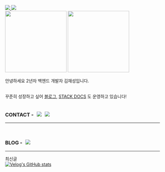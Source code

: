 
<div align=left style="gap: 20px">
  <div id="badage">
    
  <a href="https://hhpluscertificateofcompletion.oopy.io/">
    <img src="https://static.spartacodingclub.kr/hanghae99/plus/completion/badge_purple.svg" />
  </a>
  <a href="https://hits.seeyoufarm.com"><img src="https://hits.seeyoufarm.com/api/count/incr/badge.svg?url=https%3A%2F%2Fgithub.com%2FCureLatte&count_bg=%23C2E0DF&title_bg=%23555555&icon=github.svg&icon_color=%23FFFFFF&title=VIST&edge_flat=false"/>
  </a>
    
  </div>

  <img height="200px" src="https://github-readme-stats.vercel.app/api?username=CureLatte&show_icons=true&hide_border=true&count_private=true&include_all_commits=true&theme=github_dark" />

  <img  height="200px" src="https://github-readme-stats.vercel.app/api/top-langs/?username=CureLatte&layout=compact&hide_border=true&theme=github_dark&size_weight=0&count_weight=1" />
</div>

<div align=left>

  <p>안녕하세요 2년차 백엔드 개발자 김재성입니다. <br/></p>
    <br/>
    꾸준히 성장하고 싶어 <a href="https://velog.io/@zhqmfkv/posts" >블로그</a>, <a href="https://github.com/CureLatte/stackDocs.git" >STACK DOCS</a> 도 운영하고 있습니다!
    <br/>

</div>

<br/>


<h3 style="display: flex; flex-direction: row; align-content: center; gap: 10px;"> CONTACT - 
  <a href="CureLatte:zhqmfkv@naver.com" target="_blank" >
    <img src="https://img.shields.io/badge/zhqmfkv@naver.com-585858?style=flat-square&logo=Naver&logoColor=dark"/>
  </a>

  <a href="https://www.linkedin.com/in/%ED%9B%88%ED%9D%AC-%EA%B9%80//" target="_blank">
      <img src="https://img.shields.io/badge/CureLatte-0A66C2?style=flat-square&logo=Linkedin&logoColor=dark"/>
  </a>

</h3>

*** 

<br>

<h3 style="display: flex; flex-direction: row; align-content: center; gap: 10px"> BLOG - 
    <a href="https://velog.io/@zhqmfkv/posts" target="_blank" >
    <img src="https://img.shields.io/badge/Blog-DD0B78?style=flat-square&logo=GitHub%20Sponsors&logoColor=white"/>
  </a>

</h3>

*** 

최신글  
[![Velog's GitHub stats](https://velog-readme-stats.vercel.app/api?name=zhqmfkv)](https://velog.io/@zhqmfkv/posts)



